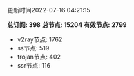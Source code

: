 更新时间2022-07-16 04:21:15

**总订阅: 398**
**总节点: 15204**
**有效节点: 2799**
- v2ray节点: 1762
- ss节点: 519
- trojan节点: 402
- ssr节点: 116
